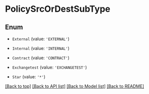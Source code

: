 # PolicySrcOrDestSubType

## Enum


* `External` (value: `'EXTERNAL'`)

* `Internal` (value: `'INTERNAL'`)

* `Contract` (value: `'CONTRACT'`)

* `Exchangetest` (value: `'EXCHANGETEST'`)

* `Star` (value: `'*'`)



[[Back to top]](#) [[Back to API list]](../../README.md#documentation-for-api-endpoints) [[Back to Model list]](../../README.md#documentation-for-models) [[Back to README]](../../README.md)
